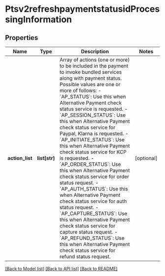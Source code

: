 # Ptsv2refreshpaymentstatusidProcessingInformation

## Properties
Name | Type | Description | Notes
------------ | ------------- | ------------- | -------------
**action_list** | **list[str]** | Array of actions (one or more) to be included in the payment to invoke bundled services along with payment status.  Possible values are one or more of follows:   - &#x60;AP_STATUS&#x60;: Use this when Alternative Payment check status service is requested.   - &#x60;AP_SESSION_STATUS&#x60;: Use this when Alternative Payment check status service for Paypal, Klarna is requested.   - &#x60;AP_INITIATE_STATUS&#x60;: Use this when Alternative Payment check status service for KCP is requested.   - &#x60;AP_ORDER_STATUS&#x60;: Use this when Alternative Payment check status service for order status request.   - &#x60;AP_AUTH_STATUS&#x60;: Use this when Alternative Payment check status service for auth status request.   - &#x60;AP_CAPTURE_STATUS&#x60;: Use this when Alternative Payment check status service for capture status request.   - &#x60;AP_REFUND_STATUS&#x60;: Use this when Alternative Payment check status service for refund status request.  | [optional] 

[[Back to Model list]](../README.md#documentation-for-models) [[Back to API list]](../README.md#documentation-for-api-endpoints) [[Back to README]](../README.md)


